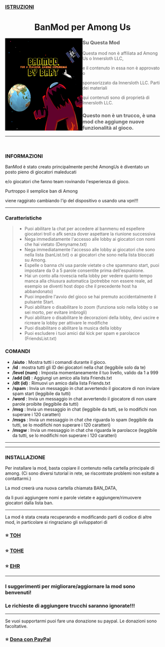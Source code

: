 ### [ISTRUZIONI](Istruzioni/Italiano/ISTRUZIONI-IT.md)

<h1 align="center">BanMod per Among Us</h1>


<img align="left" alt="Cover" src="Resources/newimage.png" width="50%" height="300" /> 
<p align="right">

> ### Su Questa Mod

> Questa mod non è affiliata ad Among Us o Innersloth LLC,

> e il contenuto in essa non è approvato o

> sponsorizzato da Innersloth LLC. Parti dei materiali

> qui contenuti sono di proprietà di Innersloth LLC.

> ### Questo non è un trucco, è una mod che aggiunge nuove funzionalità al gioco.


---
<br>

### INFORMAZIONI


BanMod è stato creato principalmente perché AmongUs è diventato un posto pieno di giocatori maleducati

e/o giocatori che fanno team rovinando l'esperienza di gioco. 

Purtroppo il semplice ban di Among

viene raggirato cambiando l'ip del dispositivo o usando una vpn!!!

---
### Caratteristiche

> - Puoi abilitare la chat per accedere al banmenu ed espellere giocatori troll o afk senza dover aspettare la riunione successiva
> - Nega immediatamente l'accesso alle lobby ai giocatori con nomi che hai vietato (Denyname.txt)
> - Nega immediatamente l'accesso alle lobby ai giocatori che sono nella lista (banList.txt) o ai giocatori che sono nella lista bloccati su Among.
> - Espelle o banna chi usa parole vietate o che spammano start, puoi impostare da 0 a 5 parole consentite prima dell'espulsione.
> - Hai un conto alla rovescia nella lobby per vedere quanto tempo manca alla chiusura automatica (potrebbe non essere reale, ad esempio se diventi host dopo che il precedente host ha abbandonato)
> - Puoi impedire l'avvio del gioco se hai premuto accidentalmente il pulsante Start.
> - Puoi abilitare o disabilitare lo zoom (funziona solo nella lobby o se sei morto, per evitare imbrogli)
> - Puoi abilitare o disabilitare le decorazioni della lobby, devi uscire e ricreare la lobby per attivare le modifiche
> - Puoi disabilitare o abilitare la musica della lobby
> - Puoi escludere i tuoi amici dal kick per spam e parolacce (FriendsList.txt)

### COMANDI
- **/aiuto** : Mostra tutti i comandi durante il gioco.
- **/id** : mostra tutti gli ID dei giocatori nella chat (leggibile solo da te)
- **/level (num)** : Imposta momentaneamente il tuo livello, valido da 1 a 999
- **/add (id)** : Aggiungi un amico alla lista Friends.txt
- **/dlt (id)** : Rimuovi un amico dalla lista Friends.txt
- **/spam** : Invia un messaggio in chat avvertendo il giocatore di non inviare spam start (leggibile da tutti)
- **/word** : Invia un messaggio in chat avvertendo il giocatore di non usare parole proibite (leggibile da tutti)
- **/msg** : Invia un messaggio in chat (leggibile da tutti, se lo modifichi non superare i 120 caratteri)
- **/msgs** : Invia un messaggio in chat che riguarda lo spam (leggibile da tutti, se lo modifichi non superare i 120 caratteri)
- **/msgw** : Invia un messaggio in chat che riguarda le parolacce (leggibile da tutti, se lo modifichi non superare i 120 caratteri)

---

                   
---
### INSTALLAZIONE

Per installare la mod, basta copiare il contenuto nella cartella principale di among.
(Ci sono diversi tutorial in rete, se riscontrate problemi non esitate a contattarmi.)

La mod creerà una nuova cartella chiamata BAN_DATA,

da lì puoi aggiungere nomi e parole vietate e aggiungere/rimuovere giocatori dalla lista ban.

---
La mod è stata creata recuperando e modificando parti di codice di altre mod, in particolare si ringraziano gli sviluppatori di

### :star: [TOH](https://github.com/tukasa0001/TownOfHost)
### :star: [TOHE](https://github.com/KARPED1EM/TownOfHostEdited)
### :star: [EHR](https://github.com/Gurge44/EndlessHostRoles/tree/main)
---
### I suggerimenti per migliorare/aggiornare la mod sono benvenuti!
### Le richieste di aggiungere trucchi saranno ignorate!!!
---


Se vuoi supportarmi puoi fare una donazione su paypal.
Le donazioni sono facoltative.

### :star: [Dona con PayPal](https://www.paypal.com/donate/?hosted_button_id=AQTKF6FGQLPCL)

